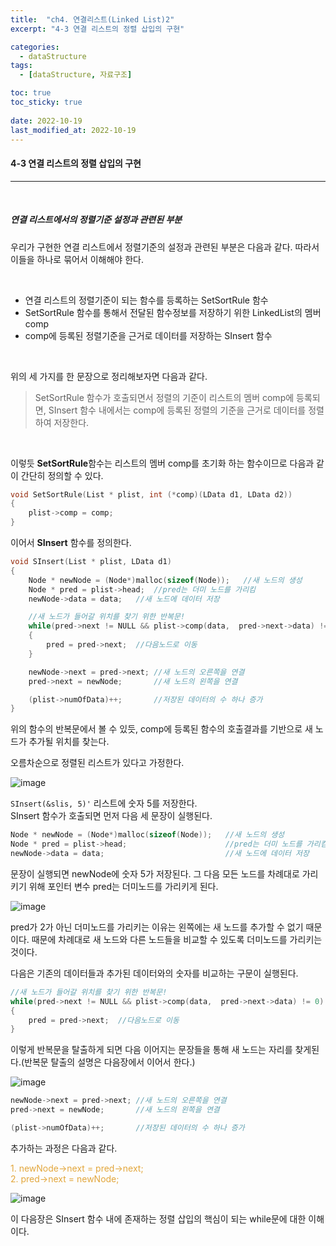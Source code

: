 ```yaml
---
title:  "ch4. 연결리스트(Linked List)2"
excerpt: "4-3 연결 리스트의 정렬 삽입의 구현"

categories:
  - dataStructure
tags:
  - [dataStructure, 자료구조]

toc: true
toc_sticky: true
 
date: 2022-10-19
last_modified_at: 2022-10-19
---
```


#### 4-3 연결 리스트의 정렬 삽입의 구현
---
<br>

##### 연결 리스트에서의 정렬기준 설정과 관련된 부분  

우리가 구현한 연결 리스트에서 정렬기준의 설정과 관련된 부분은 다음과 같다.  따라서 이들을 하나로 묶어서 이해해야 한다.  

<br>

- 연결 리스트의 정렬기준이 되는 함수를 등록하는 SetSortRule 함수  
- SetSortRule 함수를 통해서 전달된 함수정보를 저장하기 위한 LinkedList의 멤버 comp  
- comp에 등록된 정렬기준을 근거로 데이터를 저장하는 SInsert 함수  
<br>

위의 세 가지를 한 문장으로 정리해보자면 다음과 같다.  

>SetSortRule 함수가 호출되면서 정렬의 기준이 리스트의 멤버 comp에 등록되면, SInsert 함수 내에서는 comp에 등록된 정렬의 기준을 근거로 데이터를 정렬하여 저장한다.  

<br>

이렇듯 **SetSortRule**함수는 리스트의 멤버 comp를 초기화 하는 함수이므로 다음과 같이 간단히 정의할 수 있다.  

```c
void SetSortRule(List * plist, int (*comp)(LData d1, LData d2))
{
    plist->comp = comp;
}
```

이어서 **SInsert** 함수를 정의한다. 

```c
void SInsert(List * plist, LData d1)
{
	Node * newNode = (Node*)malloc(sizeof(Node));   //새 노드의 생성
    Node * pred = plist->head;  //pred는 더미 노드를 가리킴
    newNode->data = data;   //새 노드에 데이터 저장

    //새 노드가 들어갈 위치를 찾기 위한 반복문!
    while(pred->next != NULL && plist->comp(data,  pred->next->data) != 0)
    {
        pred = pred->next;  //다음노드로 이동
    }

    newNode->next = pred->next; //새 노드의 오른쪽을 연결
    pred->next = newNode;       //새 노드의 왼쪽을 연결

    (plist->numOfData)++;       //저장된 데이터의 수 하나 증가 
}
```

위의 함수의 반복문에서 볼 수 있듯, comp에 등록된 함수의 호출결과를 기반으로 새 노드가 추가될 위치를 찾는다.  

오름차순으로 정렬된 리스트가 있다고 가정한다.  

![image](https://user-images.githubusercontent.com/106606698/196578334-4d253c3a-d408-4047-9d2c-e41e71c40f52.png)

`SInsert(&slis, 5)'` 리스트에 숫자 5를 저장한다.  
SInsert 함수가 호출되면 먼저 다음 세 문장이 실행된다.  

```c
Node * newNode = (Node*)malloc(sizeof(Node));   //새 노드의 생성
Node * pred = plist->head;                      //pred는 더미 노드를 가리킴
newNode->data = data;                           //새 노드에 데이터 저장
```

문장이 실행되면 newNode에 숫자 5가 저장된다. 그 다음 모든 노드를 차례대로 가리키기 위해 포인터 변수 pred는 더미노드를 가리키게 된다.  

![image](https://user-images.githubusercontent.com/106606698/196579137-8b2e99de-292b-47fe-a06c-6d2574e9b34a.png)

pred가 2가 아닌 더미노드를 가리키는 이유는 왼쪽에는 새 노드를 추가할 수 없기 때문이다. 때문에 차례대로 새 노드와 다른 노드들을 비교할 수 있도록 더미노드를 가리키는 것이다.  

다음은 기존의 데이터들과 추가된 데이터와의 숫자를 비교하는 구문이 실행된다.  

```c
//새 노드가 들어갈 위치를 찾기 위한 반복문!
while(pred->next != NULL && plist->comp(data,  pred->next->data) != 0)
{
    pred = pred->next;  //다음노드로 이동
}
```

이렇게 반복문을 탈출하게 되면 다음 이어지는 문장들을 통해 새 노드는 자리를 찾게된다.(반복문 탈출의 설명은 다음장에서 이어서 한다.)  

![image](https://user-images.githubusercontent.com/106606698/196580252-098cd7cb-6f36-4e43-8975-6c17a9c72bb4.png)

```c
newNode->next = pred->next; //새 노드의 오른쪽을 연결
pred->next = newNode;       //새 노드의 왼쪽을 연결

(plist->numOfData)++;       //저장된 데이터의 수 하나 증가 
```

추가하는 과정은 다음과 같다.  
 
<span style="color:#e2a63b"> 1. newNode->next = pred->next;   </span>  
<span style="color:#e2a63b"> 2. pred->next = newNode;   </span>  

![image](https://user-images.githubusercontent.com/106606698/196580928-8bd62827-43f3-4447-b416-b74d626d65ba.png)

이 다음장은 SInsert 함수 내에 존재하는 정렬 삽입의 핵심이 되는 while문에 대한 이해이다.  